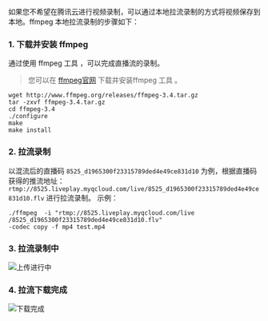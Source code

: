 如果您不希望在腾讯云进行视频录制，可以通过本地拉流录制的方式将视频保存到本地。ffmpeg 本地拉流录制的步骤如下：

### 1. 下载并安装 ffmpeg
通过使用 ffmpeg 工具 ，可以完成直播流的录制。
>您可以在 [ffmpeg官网](https://www.ffmpeg.org/) 下载并安装ffmpeg 工具 。

``` shell
wget http://www.ffmpeg.org/releases/ffmpeg-3.4.tar.gz
tar -zxvf ffmpeg-3.4.tar.gz
cd ffmpeg-3.4
./configure
make
make install
```
### 2. 拉流录制
以混流后的直播码 `8525_d1965300f23315789ded4e49ce831d10` 为例，根据直播码获得的推流地址：`rtmp://8525.liveplay.myqcloud.com/live/8525_d1965300f23315789ded4e49ce831d10.flv` 进行拉流录制。
示例：
``` shell
./ffmpeg  -i "rtmp://8525.liveplay.myqcloud.com/live
/8525_d1965300f23315789ded4e49ce831d10.flv" 
-codec copy -f mp4 test.mp4
```

### 3. 拉流录制中
![上传进行中](http://docs-1253488539.cossh.myqcloud.com/recording.png)

### 4. 拉流下载完成
![下载完成](http://docs-1253488539.cossh.myqcloud.com/record-done.png)

